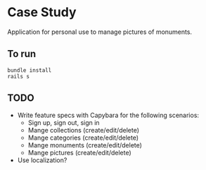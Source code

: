 # Case Study

Application for personal use to manage pictures of monuments.

## To run

```
bundle install
rails s
```

## TODO

* Write feature specs with Capybara for the following scenarios:
  * Sign up, sign out, sign in
  * Mange collections (create/edit/delete)
  * Mange categories (create/edit/delete)
  * Mange monuments (create/edit/delete)
  * Mange pictures (create/edit/delete)
* Use localization?
